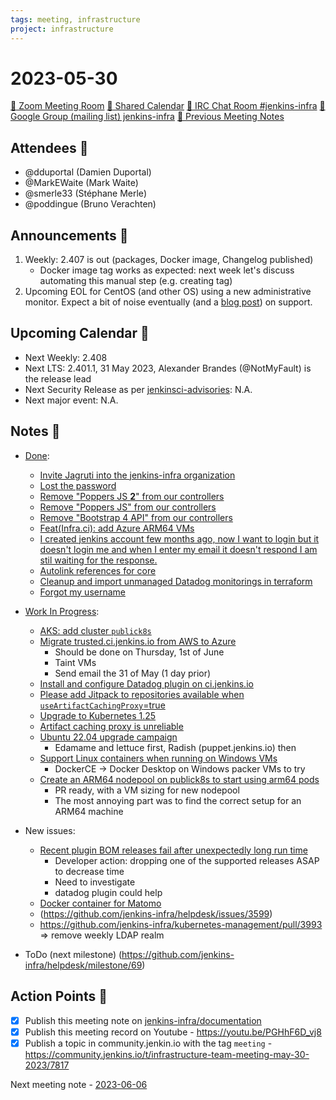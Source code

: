 ```yaml
---
tags: meeting, infrastructure
project: infrastructure
---
```

<!-- markdownlint-disable MD026-->

# 2023-05-30

[:movie_camera: Zoom Meeting Room](https://zoom.us/j/92454301214?pwd=aEVoUi9EanpaakN3L1ZxRlpDQk5Ddz09)
[:calendar: Shared Calendar](https://jenkins.io/event-calendar/)
[:speech_balloon: IRC Chat Room #jenkins-infra](https://jenkins.io/chat/#jenkins-infra)
[:email: Google Group (mailing list) jenkins-infra](https://groups.google.com/g/jenkins-infra)
[🧠 Previous Meeting Notes](https://github.com/jenkins-infra/documentation/blob/main/meetings/2023-05-23.md)

## Attendees 👥


<!-- Handles are community.jenkins.io handles -->
* @dduportal (Damien Duportal)
* @MarkEWaite (Mark Waite)
* @smerle33 (Stéphane Merle)
* @poddingue (Bruno Verachten)

## Announcements :loudspeaker:

1. Weekly: 2.407 is out (packages, Docker image, Changelog published)
   - Docker image tag works as expected: next week let's discuss automating this manual step (e.g. creating tag)
2. Upcoming EOL for CentOS (and other OS) using a new administrative monitor. Expect a bit of noise eventually (and a [blog post](https://www.jenkins.io/blog/2023/05/30/2023-05-30-operating-system-end-of-life/)) on support.

## Upcoming Calendar 📆

* Next Weekly: 2.408
* Next LTS: 2.401.1, 31 May 2023, Alexander Brandes (@NotMyFault) is the release lead
* Next Security Release as per [jenkinsci-advisories](https://groups.google.com/g/jenkinsci-advisories): N.A.
* Next major event: N.A.

## Notes :book:


* [Done](https://github.com/jenkins-infra/helpdesk/milestone/68?closed=1):

  * [Invite Jagruti into the jenkins-infra organization](https://github.com/jenkins-infra/helpdesk/issues/3600)
  * [Lost the password](https://github.com/jenkins-infra/helpdesk/issues/3601)
  * [Remove "Poppers JS **2**" from our controllers](https://github.com/jenkins-infra/helpdesk/issues/3597)
  * [Remove "Poppers JS" from our controllers](https://github.com/jenkins-infra/helpdesk/issues/3596)
  * [Remove "Bootstrap 4 API" from our controllers](https://github.com/jenkins-infra/helpdesk/issues/3595)
  * [Feat(Infra.ci): add Azure ARM64 VMs](https://github.com/jenkins-infra/helpdesk/issues/3471)
  * [I created jenkins account few months ago, now I want to login but it doesn't login me and when I enter my email it doesn't respond I am stil waiting for the response.](https://github.com/jenkins-infra/helpdesk/issues/3598)
  * [Autolink references for core](https://github.com/jenkins-infra/helpdesk/issues/3594)
  * [Cleanup and import unmanaged Datadog monitorings in terraform](https://github.com/jenkins-infra/helpdesk/issues/3558)
  * [Forgot my username](https://github.com/jenkins-infra/helpdesk/issues/3590)



* [Work In Progress](https://github.com/jenkins-infra/helpdesk/milestone/68):

  * [AKS: add cluster `publick8s`](https://github.com/jenkins-infra/helpdesk/issues/3351)
  * [Migrate trusted.ci.jenkins.io from AWS to Azure](https://github.com/jenkins-infra/helpdesk/issues/3486)
      * Should be done on Thursday, 1st of June
      * Taint VMs
      * Send email the 31 of May (1 day prior)
  * [Install and configure Datadog plugin on ci.jenkins.io](https://github.com/jenkins-infra/helpdesk/issues/3573)
  * [Please add Jitpack to repositories available when `useArtifactCachingProxy`=true](https://github.com/jenkins-infra/helpdesk/issues/3591)
  * [Upgrade to Kubernetes 1.25](https://github.com/jenkins-infra/helpdesk/issues/3582)
  * [Artifact caching proxy is unreliable](https://github.com/jenkins-infra/helpdesk/issues/3481)
  * [Ubuntu 22.04 upgrade campaign](https://github.com/jenkins-infra/helpdesk/issues/2982)
      * Edamame and lettuce first, Radish (puppet.jenkins.io) then
  * [Support Linux containers when running on Windows VMs](https://github.com/jenkins-infra/helpdesk/issues/3548)
      * DockerCE -> Docker Desktop on Windows packer VMs to try
  * [Create an ARM64 nodepool on publick8s to start using arm64 pods](https://github.com/jenkins-infra/helpdesk/issues/3584)
      * PR ready, with a VM sizing for new nodepool
      * The most annoying part was to find the correct setup for an ARM64 machine

* New issues:
  * [Recent plugin BOM releases fail after unexpectedly long run time](https://github.com/jenkins-infra/helpdesk/issues/3605)
      * Developer action: dropping one of the supported releases ASAP to decrease time
      * Need to investigate
      * datadog plugin could help
  * [Docker container for Matomo](https://github.com/jenkins-infra/helpdesk/issues/3602)
  * (https://github.com/jenkins-infra/helpdesk/issues/3599)
  * https://github.com/jenkins-infra/kubernetes-management/pull/3993 => remove weekly LDAP realm

* ToDo (next milestone) (https://github.com/jenkins-infra/helpdesk/milestone/69)

## Action Points :muscle:

<!-- How To: https://github.com/jenkins-infra/runbooks/tree/main/meetings -->
* [x] Publish this meeting note on [jenkins-infra/documentation](https://github.com/jenkins-infra/documentation) 
* [x] Publish this meeting record on Youtube - https://youtu.be/PGHhF6D_vj8
* [x] Publish a topic in community.jenkin.io with the tag `meeting` - https://community.jenkins.io/t/infrastructure-team-meeting-may-30-2023/7817

Next meeting note - [2023-06-06](https://github.com/jenkins-infra/documentation/blob/main/meetings/2023-06-06.md) 